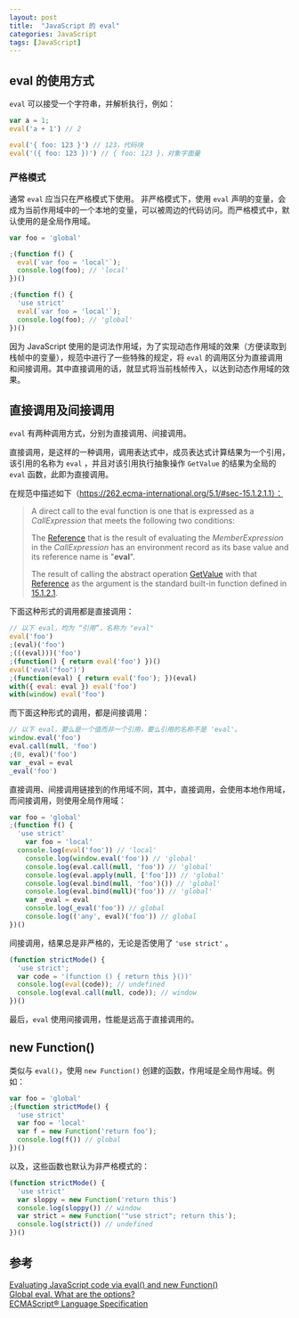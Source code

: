 ```yaml
---
layout: post
title:  "JavaScript 的 eval"
categories: JavaScript
tags: [JavaScript]
---
```



## eval 的使用方式

`eval` 可以接受一个字符串，并解析执行，例如：

```js
var a = 1;
eval('a + 1') // 2

eval('{ foo: 123 }') // 123，代码块
eval('({ foo: 123 })') // { foo: 123 }，对象字面量
```


### 严格模式

通常 `eval` 应当只在严格模式下使用。 
非严格模式下，使用 `eval` 声明的变量，会成为当前作用域中的一个本地的变量，可以被周边的代码访问。而严格模式中，默认使用的是全局作用域。

```js
var foo = 'global'

;(function f() {
  eval(`var foo = 'local'`);
  console.log(foo); // 'local'
})()

;(function f() {
  'use strict'
  eval(`var foo = 'local'`);
  console.log(foo); // 'global'
})()

```

因为 JavaScript 使用的是词法作用域，为了实现动态作用域的效果（方便读取到栈帧中的变量），规范中进行了一些特殊的规定，将 `eval`  的调用区分为直接调用和间接调用。其中直接调用的话，就显式将当前栈帧传入，以达到动态作用域的效果。



## 直接调用及间接调用

`eval` 有两种调用方式，分别为直接调用、间接调用。

直接调用，是这样的一种调用，调用表达式中，成员表达式计算结果为一个引用，该引用的名称为 `eval` ，并且对该引用执行抽象操作 `GetValue` 的结果为全局的 `eval` 函数，此即为直接调用。

在规范中描述如下（https://262.ecma-international.org/5.1/#sec-15.1.2.1.1）：

> A direct call to the eval function is one that is expressed as a *CallExpression* that meets the following two conditions:
>
> The [Reference](https://262.ecma-international.org/5.1/#sec-8.7) that is the result of evaluating the *MemberExpression* in the *CallExpression* has an environment record as its base value and its reference name is "**eval**".
>
> The result of calling the abstract operation [GetValue](https://262.ecma-international.org/5.1/#sec-8.7.1) with that [Reference](https://262.ecma-international.org/5.1/#sec-8.7) as the argument is the standard built-in function defined in [15.1.2.1](https://262.ecma-international.org/5.1/#sec-15.1.2.1).



下面这种形式的调用都是直接调用：

```js
// 以下 eval，均为 “引用”，名称为 "eval"
eval('foo')
;(eval)('foo')
;(((eval)))('foo')
;(function() { return eval('foo') })()
eval('eval("foo")')
;(function(eval) { return eval('foo'); })(eval)
with({ eval: eval }) eval('foo')
with(window) eval('foo')
```

而下面这种形式的调用，都是间接调用：

```js
// 以下 eval，要么是一个值而非一个引用，要么引用的名称不是 'eval'。
window.eval('foo')
eval.call(null, 'foo')
;(0, eval)('foo')
var _eval = eval
_eval('foo')
```



直接调用、间接调用链接到的作用域不同，其中，直接调用，会使用本地作用域，而间接调用，则使用全局作用域：

```js
var foo = 'global'
;(function f() {
  'use strict'
	var foo = 'local'
  console.log(eval('foo')) // 'local'
	console.log(window.eval('foo')) // 'global'
	console.log(eval.call(null, 'foo')) // 'global'
	console.log(eval.apply(null, ['foo'])) // 'global'
	console.log(eval.bind(null, 'foo')()) // 'global'
	console.log(eval.bind(null)('foo')) // 'global'
	var _eval = eval
	console.log(_eval('foo')) // global
	console.log(('any', eval)('foo')) // global
})()

```

间接调用，结果总是非严格的，无论是否使用了 `'use strict'` 。

```js
(function strictMode() {
  'use strict';
  var code = '(function () { return this }())'
  console.log(eval(code)); // undefined
  console.log(eval.call(null, code)); // window
})()
```



最后，`eval` 使用间接调用，性能是远高于直接调用的。



## new Function()

类似与 `eval()`，使用 `new Function()` 创建的函数，作用域是全局作用域。例如：

```js
var foo = 'global'
;(function strictMode() {
  'use strict'
  var foo = 'local'
  var f = new Function('return foo');
  console.log(f()) // global
})()
```

以及，这些函数也默认为非严格模式的：

```js
(function strictMode() {
  'use strict'
  var sloppy = new Function('return this')
  console.log(sloppy()) // window
  var strict = new Function('"use strict"; return this');
  console.log(strict()) // undefined
})()
```



## 参考

[Evaluating JavaScript code via eval() and new Function()](https://2ality.com/2014/01/eval.html)  
[Global eval. What are the options?](http://perfectionkills.com/global-eval-what-are-the-options/)  
[ECMAScript® Language Specification](https://262.ecma-international.org/5.1/#sec-15.1.2.1)  
